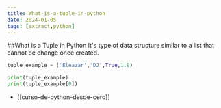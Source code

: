 ```yaml
---
title: What-is-a-tuple-in-python
date: 2024-01-05
tags: [extract,python]
---
```


##What is a Tuple in Python
It's type of data structure similar to a list that cannot be change once
created.

```python
tuple_example = ('Eleazar','DJ',True,1.8)

print(tuple_example)
print(tuple_example[0])
```

- [[curso-de-python-desde-cero]]
